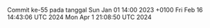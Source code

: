 Commit ke-55 pada tanggal Sun Jan 01 14:00 2023 +0100
Fri Feb 16 14:43:06 UTC 2024
Mon Apr  1 21:08:50 UTC 2024
